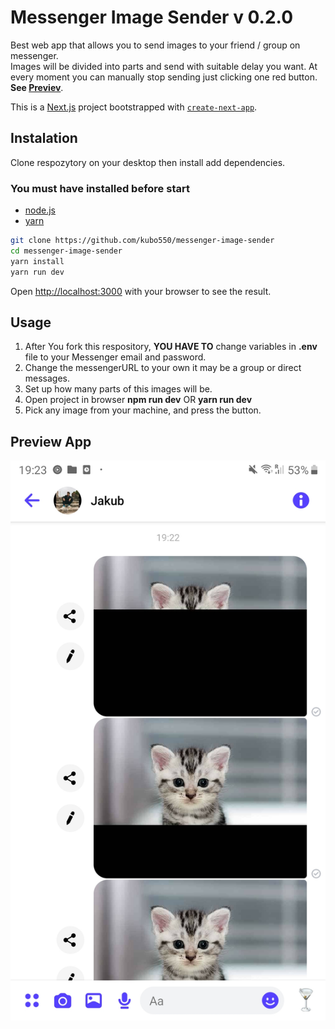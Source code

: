 # Messenger Image Sender v 0.2.0

Best web app that allows you to send images to your friend / group on messenger.  
Images will be divided into parts and send with suitable delay you want. At every moment you can manually stop sending just clicking one red button.  
**See [Previev](#preview-app)**.

This is a [Next.js](https://nextjs.org/) project bootstrapped with [`create-next-app`](https://github.com/vercel/next.js/tree/canary/packages/create-next-app).

## Instalation

Clone respozytory on your desktop then install add dependencies.

### You must have installed before start
 
 - [node.js](https://nodejs.org/en/download/)
 - [yarn](https://classic.yarnpkg.com/en/docs/install/#windows-stable)

```bash
git clone https://github.com/kubo550/messenger-image-sender
cd messenger-image-sender
yarn install
yarn run dev

```

Open [http://localhost:3000](http://localhost:3000) with your browser to see the result.

## Usage

1. After You fork this respository, **YOU HAVE TO** change variables in __.env__ file to your Messenger email and password.
2. Change the messengerURL to your own it may be a group or direct messages.
3. Set up how many parts of this images will be.
4. Open project in browser __npm run dev__ OR __yarn run dev__
5. Pick any image from your machine, and press the button. 

## Preview App

![preview messenger screen](https://raw.githubusercontent.com/kubo550/messenger-image-sender/main/preview/Screenshot_20210219-192348_Messenger.jpg)
